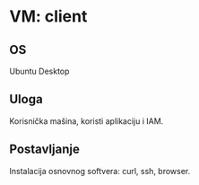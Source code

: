 ﻿# VM: client

## OS
Ubuntu Desktop

## Uloga
Korisnička mašina, koristi aplikaciju i IAM.

## Postavljanje
Instalacija osnovnog softvera: curl, ssh, browser.
